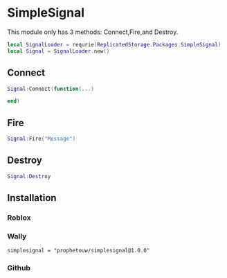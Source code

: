 # SimpleSignal
This module only has 3 methods: Connect,Fire,and Destroy.
```lua
local SignalLoader = requrie(ReplicatedStorage.Packages.SimpleSignal)
local Signal = SignalLoader.new()
```
## Connect
```lua
Signal:Connect(function(...)

end)
```
## Fire
```lua
Signal:Fire("Message")
```
## Destroy
```lua
Signal:Destroy
```
## Installation
### Roblox

### Wally
```
simplesignal = "prophetouw/simplesignal@1.0.0"
```
### Github